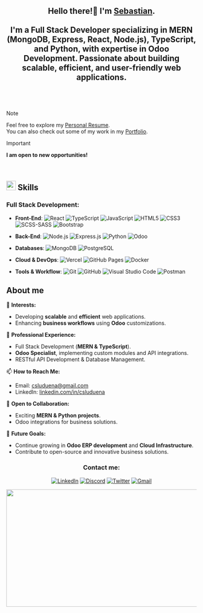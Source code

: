 <h2 align="center">Hello there!👋 I'm <b><a style="margin-bottom:120px;" target="_blank" href="https://csluduena.com">Sebastian</a></b>.<br><br>
I'm a Full Stack Developer specializing in MERN (MongoDB, Express, React, Node.js), TypeScript, and Python, with expertise in Odoo Development. Passionate about building scalable, efficient, and user-friendly web applications.<br><br></h2><br>

> [!NOTE]
> Feel free to explore my <a target="_blank" href="https://drive.google.com/file/d/1_wT8ROJ6Uam5XVejZwruAIIlMqPUCMTG/view">Personal Resume</a>. <br> You can also check out some of my work in my <a target="_blank" href="https://github.com/csluduena?tab=repositories">Portfolio</a>.

> [!IMPORTANT]
> **I am open to new opportunities!**
<br>

## <img src="https://media2.giphy.com/media/QssGEmpkyEOhBCb7e1/giphy.gif?cid=ecf05e47a0n3gi1bfqntqmob8g9aid1oyj2wr3ds3mg700bl&rid=giphy.gif" width ="25"><b> Skills</b><br>

### **Full Stack Development**:
- **Front-End**:
    ![React](https://img.shields.io/badge/react-%2320232a.svg?style=for-the-badge&logo=react&logoColor=%2361DAFB)
    ![TypeScript](https://img.shields.io/badge/TypeScript-%23007ACC.svg?style=for-the-badge&logo=typescript&logoColor=white)
    ![JavaScript](https://img.shields.io/badge/JavaScript%20-%23F7DF1E.svg?style=for-the-badge&logo=javascript&logoColor=black)
    ![HTML5](https://img.shields.io/badge/HTML5%20-%23E34F26.svg?style=for-the-badge&logo=html5&logoColor=white)
    ![CSS3](https://img.shields.io/badge/CSS%20-%231572B6.svg?style=for-the-badge&logo=css3&logoColor=white)
    ![SCSS-SASS](https://img.shields.io/badge/SASS-hotpink.svg?style=for-the-badge&logo=SASS&logoColor=white)
    ![Bootstrap](https://img.shields.io/badge/bootstrap-%23563D7C.svg?style=for-the-badge&logo=bootstrap&logoColor=white)
    
- **Back-End**:
    ![Node.js](https://img.shields.io/badge/Node.js-43853D?style=for-the-badge&logo=node.js&logoColor=white)
    ![Express.js](https://img.shields.io/badge/Express.js-000000?style=for-the-badge&logo=express&logoColor=white)
    ![Python](https://img.shields.io/badge/Python-3776AB?style=for-the-badge&logo=python&logoColor=white)
    ![Odoo](https://img.shields.io/badge/Odoo-7F52FF?style=for-the-badge&logo=odoo&logoColor=white)
    
- **Databases**:
    ![MongoDB](https://img.shields.io/badge/MongoDB-47A248?style=for-the-badge&logo=mongodb&logoColor=white)
    ![PostgreSQL](https://img.shields.io/badge/PostgreSQL-336791?style=for-the-badge&logo=postgresql&logoColor=white)
    
- **Cloud & DevOps**:
    ![Vercel](https://img.shields.io/badge/Vercel-%23000000.svg?style=for-the-badge&logo=vercel&logoColor=white)
    ![GitHub Pages](https://img.shields.io/badge/GitHub%20Pages-%23327FC7.svg?style=for-the-badge&logo=github&logoColor=white)
    ![Docker](https://img.shields.io/badge/Docker-%230db7ed.svg?style=for-the-badge&logo=docker&logoColor=white)
    
- **Tools & Workflow**:
    ![Git](https://img.shields.io/badge/git-%23F05033.svg?style=for-the-badge&logo=git&logoColor=white)
    ![GitHub](https://img.shields.io/badge/-GitHub-181717?style=for-the-badge&logo=github)
    ![Visual Studio Code](https://img.shields.io/badge/Visual%20Studio%20Code-0078d7.svg?style=for-the-badge&logo=visual-studio-code&logoColor=white)
    ![Postman](https://img.shields.io/badge/Postman-FD5200?style=for-the-badge&logo=postman&logoColor=white)

## About me

👀 **Interests:**
- Developing **scalable** and **efficient** web applications.
- Enhancing **business workflows** using **Odoo** customizations.

💼 **Professional Experience:**
- Full Stack Development (**MERN & TypeScript**).
- **Odoo Specialist**, implementing custom modules and API integrations.
- RESTful API Development & Database Management.

📫 **How to Reach Me:**
- Email: [csluduena@gmail.com](mailto:csluduena@gmail.com)
- LinkedIn: [linkedin.com/in/csluduena](https://www.linkedin.com/in/csluduena/)

🤝 **Open to Collaboration:**
- Exciting **MERN & Python projects**.
- Odoo integrations for business solutions.

🚀 **Future Goals:**
- Continue growing in **Odoo ERP development** and **Cloud Infrastructure**.
- Contribute to open-source and innovative business solutions.

<h3 align="center">Contact me:</h3>
<div align="center">

[![LinkedIn](https://img.shields.io/badge/LinkedIn-0077B5?style=for-the-badge&logo=linkedin&logoColor=white)](https://www.linkedin.com/in/csluduena/)
[![Discord](https://img.shields.io/badge/Discord-%235865F2.svg?style=for-the-badge&logo=discord&logoColor=white)](discordapp.com/users/149607574986031106)
[![Twitter](https://img.shields.io/badge/Twitter-1DA1F2?style=for-the-badge&logo=twitter&logoColor=white)](https://twitter.com/csluduena)
[![Gmail](https://img.shields.io/badge/Gmail-D14836?style=for-the-badge&logo=gmail&logoColor=white)](mailto:csluduena@gmail.com)

<img style="width: 630px; height: 310px;" src="https://raw.githubusercontent.com/csluduena/Dunder-Mifflin-webStyle/main/img/csluduena.png">
</div>
